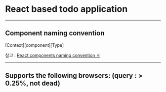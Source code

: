 # React based todo application

---

## Component naming convention

[Context][component][Type]

참고 : [React components naming convention ⚛️
](https://medium.com/@wittydeveloper/react-components-naming-convention-%EF%B8%8F-b50303551505)

---

## Supports the following browsers: (query : > 0.25%, not dead)
